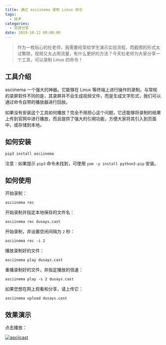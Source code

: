 ```yaml
---
title: 通过 asciinema 录制 Linux 命令
tags:
  - 技术
categories:
  - 资源分享
date: 2019-10-12 00:00:00
---
```


> 作为一枚贴心的杜老师，我需要经常给学生演示实验流程，而截图的形式太过繁琐，视频又太占用流量，有什么更好的方法？今天杜老师为大家分享一个工具，可以录制 Linux 的命令！

<!-- more -->

## 工具介绍

asciinema 一个强大的神器。它能够在 Linux 等终端上进行操作的录制，与常规的录屏软件不同的是，其录屏并不会生成视频文件，而是生成文字形式，我们可以通过命令自带的播放器进行回放。

如果没有安装这个工具如何播放？完全不用担心这个问题，它还能够将录制的结果上传到官网中进行播放，而且提供了强大的引用功能，方便大家将其引入到页面中，或存储到本地。

## 如何安装

```
pip3 install asciinema
```

注意：如果提示 `pip3` 命令未找到，可使用 `yum -y install python3-pip` 安装。

## 如何使用

开始录制：

```
asciinema rec
```

开始录制并指定本地保存的文件名：

```
asciinema rec dusays.cast
```

开始录制，并设置空闲间隔为 `2` 秒：

```
asciinema rec -i 2
```

播放录制好的文件：

```
asciinema play dusays.cast
```

重播录制好的文件，并指定播放的倍速：

```
asciinema play -s 2 dusays.cast
```

如果您想在网上观看和分享，请上传它：

```
asciinema upload dusays.cast
```

## 效果演示

点击播放：

[![asciicast](https://asciinema.org/a/281284.svg)](https://asciinema.org/a/281284)